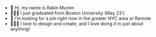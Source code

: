 - 👋 Hi, my name is Rakin Munim
- 👨🏽‍🎓 I just graduated from Boston University (May 23')
- 👀 I’m looking for a job right now in the greater NYC area or Remote
- 👨🏽‍🎨 I love to design and create, and I love doing it in just about anything!

<!---
rakin374/rakin374 is a ✨ special ✨ repository because its `README.md` (this file) appears on your GitHub profile.
You can click the Preview link to take a look at your changes.
--->
